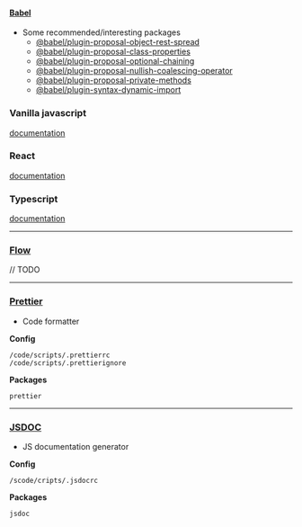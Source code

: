 #### [Babel](https://babeljs.io)

-   Some recommended/interesting packages
    -   [@babel/plugin-proposal-object-rest-spread](https://github.com/tc39/proposal-object-rest-spread)
    -   [@babel/plugin-proposal-class-properties](https://babeljs.io/docs/en/babel-plugin-proposal-class-properties)
    -   [@babel/plugin-proposal-optional-chaining](https://github.com/tc39/proposal-optional-chaining)
    -   [@babel/plugin-proposal-nullish-coalescing-operator](https://github.com/tc39/proposal-nullish-coalescing)
    -   [@babel/plugin-proposal-private-methods](https://github.com/tc39/proposal-private-methods)
    -   [@babel/plugin-syntax-dynamic-import](https://babeljs.io/docs/en/next/babel-plugin-syntax-dynamic-import.html)

### Vanilla javascript

[documentation](./javascript/README.md)

### React

[documentation](./react/README.md)

### Typescript

[documentation](./typescript/README.md)

---

### [Flow](https://flow.org/)

// TODO

---

### [Prettier](https://prettier.io)

-   Code formatter

**Config**

    /code/scripts/.prettierrc
    /code/scripts/.prettierignore

**Packages**

    prettier

---

### [JSDOC](https://jsdoc.app/)

-   JS documentation generator

**Config**

    /scode/cripts/.jsdocrc

**Packages**

    jsdoc
